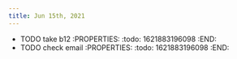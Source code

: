 ```yaml
---
title: Jun 15th, 2021
---
```


- TODO take b12
:PROPERTIES:
:todo: 1621883196098
:END:
- TODO check email
:PROPERTIES:
:todo: 1621883196098
:END:
